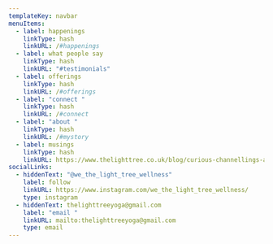 ```yaml
---
templateKey: navbar
menuItems:
  - label: happenings
    linkType: hash
    linkURL: /#happenings
  - label: what people say
    linkType: hash
    linkURL: "#testimonials"
  - label: offerings
    linkType: hash
    linkURL: /#offerings
  - label: "connect "
    linkType: hash
    linkURL: /#connect
  - label: "about "
    linkType: hash
    linkURL: /#mystory
  - label: musings
    linkType: hash
    linkURL: https://www.thelighttree.co.uk/blog/curious-channellings-and-random-ramblings
socialLinks:
  - hiddenText: "@we_the_light_tree_wellness"
    label: follow
    linkURL: https://www.instagram.com/we_the_light_tree_wellness/
    type: instagram
  - hiddenText: thelighttreeyoga@gmail.com
    label: "email "
    linkURL: mailto:thelighttreeyoga@gmail.com
    type: email
---
```

